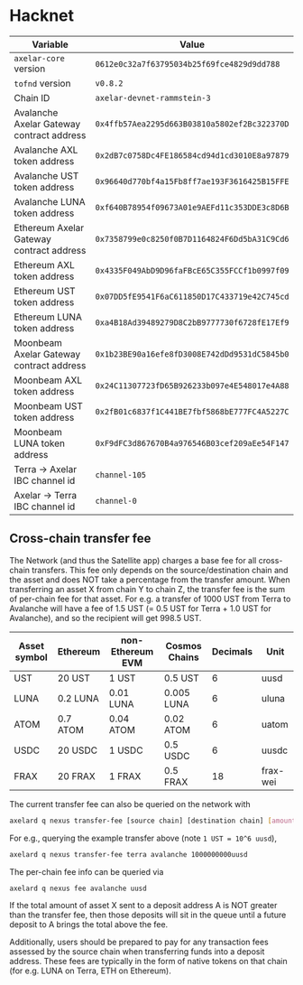 # Hacknet

| Variable                                  | Value                                        |
| ----------------------------------------- | -------------------------------------------- |
| `axelar-core` version                     | `0612e0c32a7f63795034b25f69fce4829d9dd788`   |
| `tofnd` version                           | `v0.8.2`                                     |
| Chain ID                                  | `axelar-devnet-rammstein-3`                  |
| Avalanche Axelar Gateway contract address | `0x4ffb57Aea2295d663B03810a5802ef2Bc322370D` |
| Avalanche AXL token address               | `0x2dB7c0758Dc4FE186584cd94d1cd3010E8a97879` |
| Avalanche UST token address               | `0x96640d770bf4a15Fb8ff7ae193F3616425B15FFE` |
| Avalanche LUNA token address              | `0xf640B78954f09673A01e9AEFd11c353DDE3c8D6B` |
| Ethereum Axelar Gateway contract address  | `0x7358799e0c8250f0B7D1164824F6Dd5bA31C9Cd6` |
| Ethereum AXL token address                | `0x4335F049AbD9D96faFBcE65C355FCCf1b0997f09` |
| Ethereum UST token address                | `0x07DD5fE9541F6aC611850D17C433719e42C745cd` |
| Ethereum LUNA token address               | `0xa4B18Ad39489279D8C2bB9777730f6728fE17Ef9` |
| Moonbeam Axelar Gateway contract address  | `0x1b23BE90a16efe8fD3008E742dDd9531dC5845b0` |
| Moonbeam AXL token address                | `0x24C11307723fD65B926233b097e4E548017e4A88` |
| Moonbeam UST token address                | `0x2fB01c6837f1C441BE7fbf5868bE777FC4A5227C` |
| Moonbeam LUNA token address               | `0xF9dFC3d867670B4a976546B03cef209aEe54F147` |
| Terra -> Axelar IBC channel id            | `channel-105`                                |
| Axelar -> Terra IBC channel id            | `channel-0`                                  |

## Cross-chain transfer fee

The Network (and thus the Satellite app) charges a base fee for all cross-chain transfers.
This fee only depends on the source/destination chain and the asset and does NOT take a percentage from the transfer amount.
When transferring an asset X from chain Y to chain Z, the transfer fee is the sum of per-chain fee for that asset.
For e.g. a transfer of 1000 UST from Terra to Avalanche will have a fee of 1.5 UST (= 0.5 UST for Terra + 1.0 UST for Avalanche), and so the recipient will get 998.5 UST.

| Asset symbol | Ethereum | non-Ethereum EVM | Cosmos Chains | Decimals | Unit     |
| ------------ | -------- | ---------------- | ------------- | -------- | -------- |
| UST          | 20 UST   | 1 UST            | 0.5 UST       | 6        | uusd     |
| LUNA         | 0.2 LUNA | 0.01 LUNA        | 0.005 LUNA    | 6        | uluna    |
| ATOM         | 0.7 ATOM | 0.04 ATOM        | 0.02 ATOM     | 6        | uatom    |
| USDC         | 20 USDC  | 1 USDC           | 0.5 USDC      | 6        | uusdc    |
| FRAX         | 20 FRAX  | 1 FRAX           | 0.5 FRAX      | 18       | frax-wei |

The current transfer fee can also be queried on the network with

```bash
axelard q nexus transfer-fee [source chain] [destination chain] [amount]
```

For e.g., querying the example transfer above (note `1 UST = 10^6 uusd`),

```bash
axelard q nexus transfer-fee terra avalanche 1000000000uusd
```

The per-chain fee info can be queried via

```bash
axelard q nexus fee avalanche uusd
```

If the total amount of asset X sent to a deposit address A is NOT greater than the transfer fee,
then those deposits will sit in the queue until a future deposit to A brings the total above the fee.

Additionally, users should be prepared to pay for any transaction fees assessed by the source chain when transferring funds into a deposit address.
These fees are typically in the form of native tokens on that chain (for e.g. LUNA on Terra, ETH on Ethereum).
